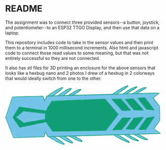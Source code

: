 # README

The assignment was to connect three provided sensors--a button, joystick, and potentiometer--to an ESP32 TTGO Display, and then use that data on a laptop.

This repository includes code to take in the sensor values and then print them to a terminal in 1000 millisecond increments. Also html and javascript code to connect those read values to some meaning, but that was not entirely successful so they are not connected.

It also has stl files for 3D printing an enclosure for the above sensors that looks like a hexbug nano and 2 photos I drew of a hexbug in 2 colorways that would ideally switch from one to the other.

<img src= "https://github.com/miiklee/creative-embedded-systems-mod2/blob/main/croix_green.png" style= "width: 500px">
